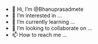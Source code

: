 - 👋 Hi, I’m @Bhanuprasadmete
- 👀 I’m interested in ...
- 🌱 I’m currently learning ...
- 💞️ I’m looking to collaborate on ...
- 📫 How to reach me ...

<!---
Bhanuprasadmete/Bhanuprasadmete is a ✨ special ✨ repository because its `README.md` (this file) appears on your GitHub profile.
You can click the Preview link to take a look at your changes.
--->
